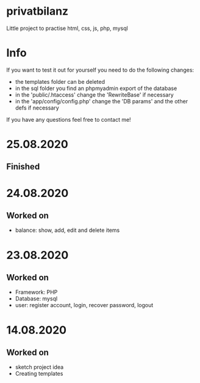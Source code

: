# privatbilanz
Little project to practise html, css, js, php, mysql

# Info
If you want to test it out for yourself you need to do the following changes:
+ the templates folder can be deleted
+ in the sql folder you find an phpmyadmin export of the database
+ in the 'public/.htaccess' change the 'RewriteBase' if necessary
+ in the 'app/config/config.php' change the 'DB params' and the other defs if necessary

If you have any questions feel free to contact me!

# 25.08.2020
## Finished

# 24.08.2020
## Worked on
+ balance: show, add, edit and delete items

# 23.08.2020
## Worked on 
+ Framework: PHP
+ Database: mysql
+ user: register account, login, recover password, logout

# 14.08.2020
## Worked on
+ sketch project idea
+ Creating templates
